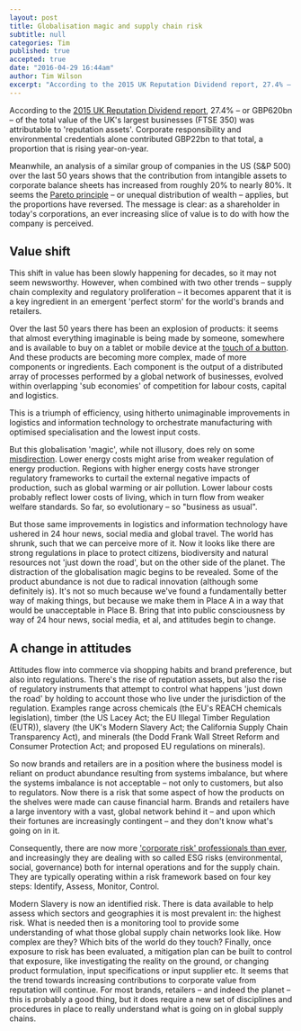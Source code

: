 ```yaml
---
layout: post
title: Globalisation magic and supply chain risk
subtitle: null
categories: Tim
published: true
accepted: true
date: "2016-04-29 16:44am"
author: Tim Wilson
excerpt: "According to the 2015 UK Reputation Dividend report, 27.4% – or GBP620bn – of the total value of the UK's largest businesses (FTSE 350) was attributable to 'reputation assets'. Corporate responsibility and environmental credentials alone contributed GBP22bn to that total, a proportion that is rising year-on-year."
---
```

According to the [2015 UK Reputation Dividend report](http://reputationdividend.com/files/5014/2480/0950/Summary_of_2015_UK_Reputation_Dividend_Report.pdf), 27.4% – or GBP620bn – of the total value of the UK's largest businesses (FTSE 350) was attributable to 'reputation assets'. Corporate responsibility and environmental credentials alone contributed GBP22bn to that total, a proportion that is rising year-on-year. 

Meanwhile, an analysis of a similar group of companies in the US (S&P 500) over the last 50 years shows that the contribution from intangible assets to corporate balance sheets has increased from roughly 20% to nearly 80%. It seems the [Pareto principle](https://en.wikipedia.org/wiki/Pareto_principle) – or unequal distribution of wealth – applies, but the proportions have reversed. The message is clear: as a shareholder in today's corporations, an ever increasing slice of value is to do with how the company is perceived. 

## Value shift
This shift in value has been slowly happening for decades, so it may not seem newsworthy. However, when combined with two other trends – supply chain complexity and regulatory proliferation – it becomes apparent that it is a key ingredient in an emergent 'perfect storm' for the world's brands and retailers. 

Over the last 50 years there has been an explosion of products: it seems that almost everything imaginable is being made by someone, somewhere and is available to buy on a tablet or mobile device at the [touch of a button](http://time.com/4075560/buy-button-facebook-youtube-pinterest/http://time.com/4075560/buy-button-facebook-youtube-pinterest/). And these products are becoming more complex, made of more components or ingredients. Each component is the output of a distributed array of processes performed by a global network of businesses, evolved within overlapping 'sub economies' of competition for labour costs, capital and logistics. 

This is a triumph of efficiency, using hitherto unimaginable improvements in logistics and information technology to orchestrate manufacturing with optimised specialisation and the lowest input costs. 

But this globalisation 'magic', while not illusory, does rely on some [misdirection](https://en.wikipedia.org/wiki/Misdirection_(magic)). Lower energy costs might arise from weaker regulation of energy production. Regions with higher energy costs have stronger regulatory frameworks to curtail the external negative impacts of production, such as global warming or air pollution. Lower labour costs probably reflect lower costs of living, which in turn flow from weaker welfare standards. So far, so evolutionary – so "business as usual". 

But those same improvements in logistics and information technology have ushered in 24 hour news, social media and global travel. The world has shrunk, such that we can perceive more of it. Now it looks like there are strong regulations in place to protect citizens, biodiversity and natural resources not 'just down the road', but on the other side of the planet. The distraction of the globalisation magic begins to be revealed. Some of the product abundance is not due to radical innovation (although some definitely is). It's not so much because we've found a fundamentally better way of making things, but because we make them in Place A in a way that would be unacceptable in Place B. Bring that into public consciousness by way of 24 hour news, social media, et al, and attitudes begin to change. 

## A change in attitudes
Attitudes flow into commerce via shopping habits and brand preference, but also into regulations. There's the rise of reputation assets, but also the rise of regulatory instruments that attempt to control what happens 'just down the road' by holding to account those who live under the jurisdiction of the regulation. Examples range across chemicals (the EU's REACH chemicals legislation), timber (the US Lacey Act; the EU Illegal Timber Regulation (EUTR)), slavery (the UK's Modern Slavery Act; the California Supply Chain Transparency Act), and minerals (the Dodd Frank Wall Street Reform and Consumer Protection Act; and proposed EU regulations on minerals). 

So now brands and retailers are in a position where the business model is reliant on product abundance resulting from systems imbalance, but where the systems imbalance is not acceptable – not only to customers, but also to regulators. Now there is a risk that some aspect of how the products on the shelves were made can cause financial harm. Brands and retailers have a large inventory with a vast, global network behind it – and upon which their fortunes are increasingly contingent – and they don't know what's going on in it. 

Consequently, there are now more ['corporate risk' professionals than ever](http://www.institutionalinvestor.com/article/3475103/banking-and-capital-markets-corporations/csr-reporting-is-on-the-rise-and-so-is-its-impact.html#/.Vrxv9zaLRp8), and increasingly they are dealing with so called ESG risks (environmental, social, governance) both for internal operations and for the supply chain. They are typically operating within a risk framework based on four key steps: Identify, Assess, Monitor, Control. 

Modern Slavery is now an identified risk. There is data available to help assess which sectors and geographies it is most prevalent in: the highest risk. What is needed then is a monitoring tool to provide some understanding of what those global supply chain networks look like. How complex are they? Which bits of the world do they touch? Finally, once exposure to risk has been evaluated, a mitigation plan can be built to control that exposure, like investigating the reality on the ground, or changing product formulation, input specifications or input supplier etc. 
It seems that the trend towards increasing contributions to corporate value from reputation will continue. For most brands, retailers – and indeed the planet – this is probably a good thing, but it does require a new set of disciplines and procedures in place to really understand what is going on in global supply chains.

